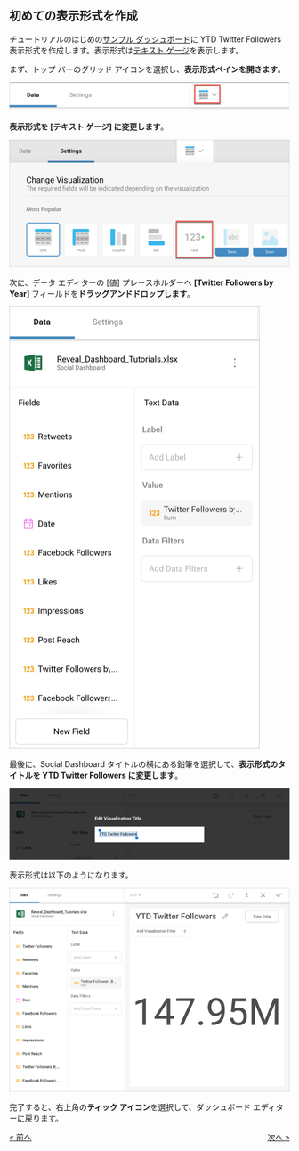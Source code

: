 ## 初めての表示形式を作成  

チュートリアルのはじめの[サンプル ダッシュボード](overview.md)に YTD Twitter Followers 表示形式を作成します。表示形式は[テキスト ゲージ](~/en/data-visualizations/gauge-views.html#text-gauge)を表示します。

まず、トップ バーのグリッド アイコンを選択し、**表示形式ペインを開きます**。

![VisualizationsMenu\_All](images/VisualizationsMenu_All.png)

**表示形式を [テキスト ゲージ] に変更します**。

![SelectTextGauge\_All](images/SelectTextGauge_All.png)

次に、データ エディターの [値] プレースホルダーへ **[Twitter Followers by Year]** フィールドを**ドラッグアンドドロップします**。

![SocialFirstDragDrop\_All](images/SocialFirstDragDrop_All.png)

最後に、Social Dashboard タイトルの横にある鉛筆を選択して、**表示形式のタイトルを YTD Twitter Followers に変更します**。

![SocialWonOpportunitiesTitle\_All](images/SocialWonOpportunitiesTitle_All.png)

表示形式は以下のようになります。

![SocialFirstVisualizationSample\_All](images/SocialFirstVisualizationSample_All.png)

完了すると、右上角の**ティック アイコン**を選択して、ダッシュボード エディターに戻ります。

<style>
.previous {
    text-align: left
}

.next {
    float: right
}

</style>

<a href="social-starting-creation-process.md" class="previous">&laquo; 前へ</a>
<a href="social-creating-dashboard-filter-connecting-visualization.md" class="next">次へ &raquo;</a>

